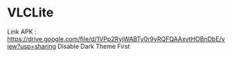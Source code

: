 # VLCLite

Link APK : https://drive.google.com/file/d/1VPp2RyjWABTy0r9yRQFQAAxvtHOBnDbE/view?usp=sharing
Disable Dark Theme First
